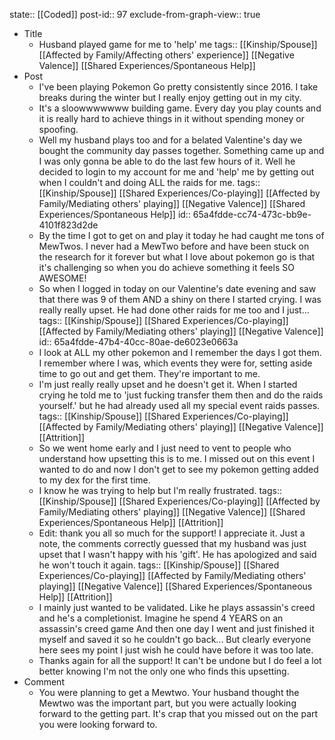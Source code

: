 state:: [[Coded]]
post-id:: 97
exclude-from-graph-view:: true

- Title
	- Husband played game for me to 'help' me
	  tags:: [[Kinship/Spouse]] [[Affected by Family/Affecting others' experience]] [[Negative Valence]] [[Shared Experiences/Spontaneous Help]]
- Post
	- I've been playing Pokemon Go pretty consistently since 2016. I take breaks during the winter but I really enjoy getting out in my city.
	- It's a sloowwwwwww building game. Every day you play counts and it is really hard to achieve things in it without spending money or spoofing.
	- Well my husband plays too and for a belated Valentine's day we bought the community day passes together. Something came up and I was only gonna be able to do the last few hours of it. Well he decided to login to my account for me and 'help' me by getting out when I couldn't and doing ALL the raids for me.
	  tags:: [[Kinship/Spouse]] [[Shared Experiences/Co-playing]] [[Affected by Family/Mediating others' playing]] [[Negative Valence]] [[Shared Experiences/Spontaneous Help]]
	  id:: 65a4fdde-cc74-473c-bb9e-4101f823d2de
	- By the time I got to get on and play it today he had caught me tons of MewTwos. I never had a MewTwo before and have been stuck on the research for it forever but what I love about pokemon go is that it's challenging so when you do achieve something it feels SO AWESOME!
	- So when I logged in today on our Valentine's date evening and saw that there was 9 of them AND a shiny on there I started crying. I was really really upset. He had done other raids for me too and I just...
	  tags:: [[Kinship/Spouse]] [[Shared Experiences/Co-playing]] [[Affected by Family/Mediating others' playing]] [[Negative Valence]]
	  id:: 65a4fdde-47b4-40cc-80ae-de6023e0663a
	- I look at ALL my other pokemon and I remember the days I got them. I remember where I was, which events they were for, setting aside time to go out and get them. They're important to me.
	- I'm just really really upset and he doesn't get it. When I started crying he told me to 'just fucking transfer them then and do the raids yourself.' but he had already used all my special event raids passes.
	  tags:: [[Kinship/Spouse]] [[Shared Experiences/Co-playing]] [[Affected by Family/Mediating others' playing]] [[Negative Valence]] [[Attrition]]
	- So we went home early and I just need to vent to people who understand how upsetting this is to me. I missed out on this event I wanted to do and now I don't get to see my pokemon getting added to my dex for the first time.
	- I know he was trying to help but I'm really frustrated.
	  tags:: [[Kinship/Spouse]] [[Shared Experiences/Co-playing]] [[Affected by Family/Mediating others' playing]] [[Negative Valence]] [[Shared Experiences/Spontaneous Help]] [[Attrition]]
	- Edit: thank you all so much for the support! I appreciate it. Just a note, the comments correctly guessed that my husband was just upset that I wasn't happy with his 'gift'. He has apologized and said he won't touch it again.
	  tags:: [[Kinship/Spouse]] [[Shared Experiences/Co-playing]] [[Affected by Family/Mediating others' playing]] [[Negative Valence]] [[Shared Experiences/Spontaneous Help]] [[Attrition]]
	- I mainly just wanted to be validated. Like he plays assassin's creed and he's a completionist. Imagine he spend 4 YEARS on an assassin's creed game And then one day I went and just finished it myself and saved it so he couldn't go back... But clearly everyone here sees my point I just wish he could have before it was too late.
	- Thanks again for all the support! It can't be undone but I do feel a lot better knowing I'm not the only one who finds this upsetting.
- Comment
	- You were planning to get a Mewtwo. Your husband thought the Mewtwo was the important part, but you were actually looking forward to the getting part. It's crap that you missed out on the part you were looking forward to.